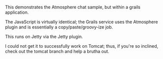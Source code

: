 This demonstrates the Atmosphere chat sample, but within a grails application.

The JavaScript is virtually identical; the Grails service uses the Atmosphere plugin and is essentially a copy/paste/groovy-ize job.

This runs on Jetty via the Jetty plugin.

I could not get it to successfully work on Tomcat; thus, if you're so inclined, check out the tomcat branch and help a brutha out.